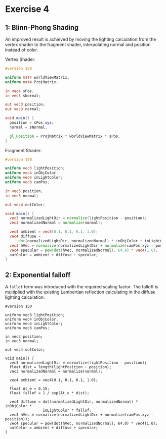 # Exercise 4

## 1: Blinn-Phong Shading
An improved result is achieved by moving the lighting calculation from the
vertex shader to the fragment shader, interpolating normal and position instead
of color.

Vertex Shader:
```glsl
#version 150

uniform mat4 worldViewMatrix;
uniform mat4 ProjMatrix;

in vec4 sPos;
in vec3 sNormal;

out vec3 position;
out vec3 normal;

void main() {
  position = sPos.xyz;
  normal = sNormal;

  gl_Position = ProjMatrix * worldViewMatrix * sPos;
}
```

Fragment Shader:
```glsl
#version 150

uniform vec3 lightPosition;
uniform vec4 inObjColor;
uniform vec4 inLightColor;
uniform vec3 camPos;

in vec3 position;
in vec3 normal;

out vec4 outColor;

void main() {
  vec3 normalizedLightDir = normalize(lightPosition - position);
  vec3 normalizedNormal = normalize(normal);

  vec4 ambient = vec4(0.1, 0.1, 0.1, 1.0);
  vec4 diffuse =
      dot(normalizedLightDir, normalizedNormal) * inObjColor * inLightColor;
  vec3 hVec = normalize(normalizedLightDir + normalize(camPos.xyz - position));
  vec4 specular = pow(dot(hVec, normalizedNormal), 64.0) * vec4(1.0);
  outColor = ambient + diffuse + specular;
}
```

## 2: Exponential falloff
A `fallof` term was introduced with the required scaling factor.
The falloff is multiplied with the existing Lambertian reflection calculating in
the diffuse lighting calculation:
```
#version 150

uniform vec3 lightPosition;
uniform vec4 inObjColor;
uniform vec4 inLightColor;
uniform vec3 camPos;

in vec3 position;
in vec3 normal;

out vec4 outColor;

void main() {
  vec3 normalizedLightDir = normalize(lightPosition - position);
  float dist = length(lightPosition - position);
  vec3 normalizedNormal = normalize(normal);

  vec4 ambient = vec4(0.1, 0.1, 0.1, 1.0);

  float At_e = 0.15;
  float fallof = 1 / exp(At_e * dist);

  vec4 diffuse = dot(normalizedLightDir, normalizedNormal) * inObjColor *
                 inLightColor * fallof;
  vec3 hVec = normalize(normalizedLightDir + normalize(camPos.xyz - position));
  vec4 specular = pow(dot(hVec, normalizedNormal), 64.0) * vec4(1.0);
  outColor = ambient + diffuse + specular;
}
```
